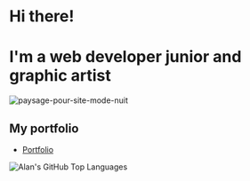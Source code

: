# Hi there! 
# I'm a web developer junior and graphic artist

![paysage-pour-site-mode-nuit](https://user-images.githubusercontent.com/71553460/124590404-62729a00-de5b-11eb-9f9a-2bed77d0abdb.png)


## My portfolio
* [Portfolio](https://magaligarot.github.io/Portfolio/)

<img align="left" alt="Alan's GitHub Top Languages" src="https://github-readme-stats.vercel.app/api/top-langs/?username=macmowl" />

